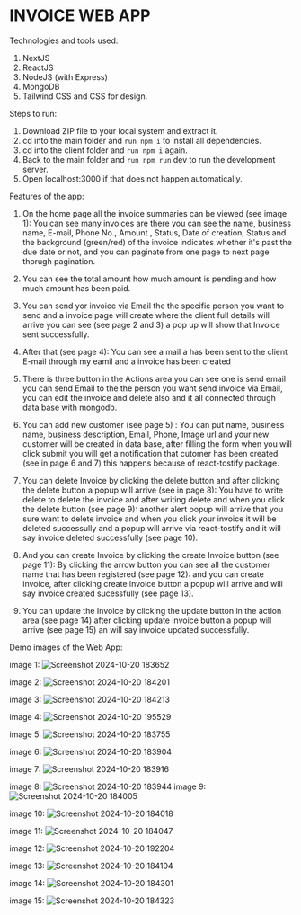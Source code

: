 # INVOICE WEB APP

Technologies and tools used:

 1. NextJS
 2. ReactJS
 3. NodeJS (with Express)
 4. MongoDB
 5. Tailwind CSS and CSS for design.

Steps to run:
 1. Download ZIP file to your local system and extract it.
 2. cd into the main folder and `run npm i` to install all dependencies.
 3. cd into the client folder and `run npm i` again.
 4. Back to the main folder and `run npm run` dev to run the development server.
 5. Open localhost:3000 if that does not happen automatically.

Features of the app:

1. On the home page all the invoice summaries can be viewed (see image 1): You can see many invoices are there you can see the name, business name, E-mail, Phone No., Amount , Status, Date of creation, Status and the background (green/red) of the invoice indicates whether it's past the due date or not, and you can paginate from one page to next page thorugh pagination.
   
2. You can see the total amount how much amount is  pending and how much amount has been paid.

3. You can send yor invoice via Email the the specific person you want to send and a invoice page will create where the client full details will arrive you can see (see page 2 and 3) a pop up will show that Invoice sent successfully. 

4. After that (see page 4): You can see a mail a has been sent to the client E-mail through my eamil and a invoice has been created 
   
5. There is three button in the Actions area you can see one is send email you can send Email to the the person you want send invoice via Email, you can edit the invoice and delete also and it all connected through data base with mongodb.
 
6. You can add new customer  (see page 5) : You can put name, business name, business description, Email, Phone, Image url and your new customer will be created in data base, after filling the form when you will click submit you will get a notification that cutomer has been created (see in page 6 and 7) this happens because of react-tostify package.

7. You can delete Invoice by clicking the delete button and after clicking the delete button a popup will arrive (see in page 8): You have to write delete to delete the invoice and after writing delete and when you click the delete button (see page 9): another alert popup will arrive that you sure want to delete invoice and when you click your invoice it will be deleted successully and a popup will arrive via react-tostify and it will say invoice deleted successfully (see page 10).
  
8. And you can create Invoice by clicking the create Invoice button (see page 11): By clicking the arrow button you can see all the customer name that has been registered (see page 12): and you can create invoice, after clicking create invoice button a popup will arrive and will say invoice created sucessfully (see page 13).
  
9.  You can update the Invoice by clicking the update button in the action area (see page 14) after clicking update invoice button a popup will arrive (see page 15) an will say invoice updated successfully.
 



Demo images of the Web App:

image 1:
 ![Screenshot 2024-10-20 183652](https://github.com/user-attachments/assets/e1d8dcac-81bf-4c84-875b-ce7974fcc2c0)
 
 image 2:
 ![Screenshot 2024-10-20 184201](https://github.com/user-attachments/assets/9f69e050-8eb5-497c-bf73-097ca08fca5c)
 
 image 3:
 ![Screenshot 2024-10-20 184213](https://github.com/user-attachments/assets/5f4c1dd2-9d93-472f-b3b7-8dfe06d3e841)
 
 image 4:
![Screenshot 2024-10-20 195529](https://github.com/user-attachments/assets/f17ea15b-ab81-4c90-adef-63cc6b0b29f6)

 image 5:
 ![Screenshot 2024-10-20 183755](https://github.com/user-attachments/assets/a6c03c0f-aa6a-444f-9168-f2f3a5c8d4cc)
 
 image 6:
 ![Screenshot 2024-10-20 183904](https://github.com/user-attachments/assets/079e7db4-a07f-4562-889c-f1e89a11ae0a)
 
 image 7:
 ![Screenshot 2024-10-20 183916](https://github.com/user-attachments/assets/0bd26310-a9ff-410d-873b-e382e1df8a3b)
 
 image 8:
 ![Screenshot 2024-10-20 183944](https://github.com/user-attachments/assets/e7f90c75-f5b0-4036-aa44-965890d18f69)
 image 9:
 ![Screenshot 2024-10-20 184005](https://github.com/user-attachments/assets/dff951a6-fae7-49e7-ba51-053b65852d58)
 
image 10:
 ![Screenshot 2024-10-20 184018](https://github.com/user-attachments/assets/42304e23-0d9d-43e9-9ca7-c7292e85b063)
 
 image 11:
 ![Screenshot 2024-10-20 184047](https://github.com/user-attachments/assets/e55c6bc1-25d2-4804-8b4b-135080bed5db)
 
 image 12:
![Screenshot 2024-10-20 192204](https://github.com/user-attachments/assets/f88ab292-e288-4e80-a431-1b28bd648169)

image 13:
 ![Screenshot 2024-10-20 184104](https://github.com/user-attachments/assets/0b6a351e-9442-400d-b2c1-0005aa662811)
 
 image 14:
 ![Screenshot 2024-10-20 184301](https://github.com/user-attachments/assets/130cc592-f267-4d4c-a296-ddfee1ec4d7f)
 
 image 15:
 ![Screenshot 2024-10-20 184323](https://github.com/user-attachments/assets/3b4db22e-86e4-4b61-8082-555739155a8a)











